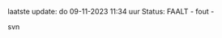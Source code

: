 laatste update: 
do 09-11-2023 11:34   uur 
Status: FAALT - fout - 
<div class="service R">svn</div>